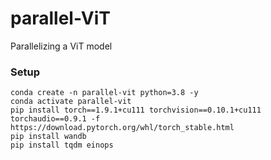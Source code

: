 # parallel-ViT
Parallelizing a ViT model

### Setup

```
conda create -n parallel-vit python=3.8 -y
conda activate parallel-vit
pip install torch==1.9.1+cu111 torchvision==0.10.1+cu111 torchaudio==0.9.1 -f https://download.pytorch.org/whl/torch_stable.html
pip install wandb
pip install tqdm einops
```